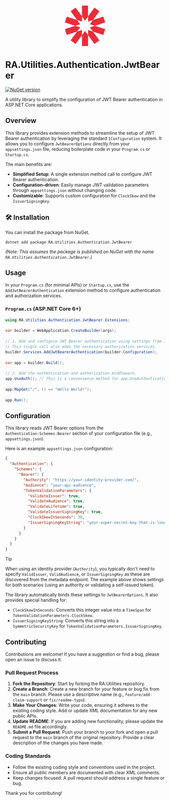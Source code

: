 <p align="center">
  <img src="../../Assets/Images/jwt.svg" alt="RA.Utilities.Authentication.JwtBearer Logo" width="128">
</p>

# RA.Utilities.Authentication.JwtBearer
[![NuGet version](https://img.shields.io/nuget/v/RA.Utilities.Authentication.JwtBearer.svg)](https://www.nuget.org/packages/RA.Utilities.Authentication.JwtBearer/)

A utility library to simplify the configuration of JWT Bearer authentication in ASP.NET Core applications.

## Overview

This library provides extension methods to streamline the setup of JWT Bearer authentication by leveraging the standard `IConfiguration` system.
It allows you to configure `JwtBearerOptions` directly from your `appsettings.json` file, reducing boilerplate code in your `Program.cs` or `Startup.cs`.

The main benefits are:
-   **Simplified Setup**: A single extension method call to configure JWT Bearer authentication.
-   **Configuration-driven**: Easily manage JWT validation parameters through `appsettings.json` without changing code.
-   **Customizable**: Supports custom configuration for `ClockSkew` and the `IssuerSigningKey`.

## 🛠️ Installation

You can install the package from NuGet.

```bashell
dotnet add package RA.Utilities.Authentication.JwtBearer
```

*(Note: This assumes the package is published on NuGet with the name `RA.Utilities.Authentication.JwtBearer`.)*

## Usage

In your `Program.cs` (for minimal APIs) or `Startup.cs`, use the `AddJwtBearerAuthentication` extension method to configure authentication and authorization services.

### `Program.cs` (ASP.NET Core 6+)

```csharp
using RA.Utilities.Authentication.JwtBearer.Extensions;

var builder = WebApplication.CreateBuilder(args);

// 1. Add and configure JWT Bearer authentication using settings from IConfiguration.
// This single call also adds the necessary authorization services.
builder.Services.AddJwtBearerAuthentication(builder.Configuration);

var app = builder.Build();

// 2. Add the authentication and authorization middleware.
app.UseAuth(); // This is a convenience method for app.UseAuthentication() and app.UseAuthorization().

app.MapGet("/", () => "Hello World!");

app.Run();
```

## Configuration

This library reads JWT Bearer options from the `Authentication:Schemes:Bearer` section of your configuration file (e.g., `appsettings.json`).

Here is an example `appsettings.json` configuration:

```json
{
  "Authentication": {
    "Schemes": {
      "Bearer": {
        "Authority": "https://your-identity-provider.com/",
        "Audience": "your-api-audience",
        "TokenValidationParameters": {
          "ValidateIssuer": true,
          "ValidateAudience": true,
          "ValidateLifetime": true,
          "ValidateIssuerSigningKey": true,
          "ClockSkewInSeconds": 30,
          "IssuerSigningKeyString": "your-super-secret-key-that-is-long-enough-for-the-algorithm"
        }
      }
    }
  }
}
```

> [!TIP]
>
>When using an identity provider (`Authority`), you typically don't need to specify `ValidIssuer`, `ValidAudience`, or `IssuerSigningKey` as these are discovered from the metadata endpoint.
The example above shows settings for both scenarios (using an authority or validating a self-issued token).
>

The library automatically binds these settings to `JwtBearerOptions`. It also provides special handling for:

-   `ClockSkewInSeconds`: Converts this integer value into a `TimeSpan` for `TokenValidationParameters.ClockSkew`.
-   `IssuerSigningKeyString`: Converts this string into a `SymmetricSecurityKey` for `TokenValidationParameters.IssuerSigningKey`.

## Contributing

Contributions are welcome! If you have a suggestion or find a bug, please open an issue to discuss it.

### Pull Request Process

1.  **Fork the Repository**: Start by forking the RA.Utilities repository.
2.  **Create a Branch**: Create a new branch for your feature or bug fix from the `main` branch. Please use a descriptive name (e.g., `feature/add-claim-support` or `fix/readme-typo`).
3.  **Make Your Changes**: Write your code, ensuring it adheres to the existing coding style. Add or update XML documentation for any new public APIs.
4.  **Update README**: If you are adding new functionality, please update the `README.md` file accordingly.
5.  **Submit a Pull Request**: Push your branch to your fork and open a pull request to the `main` branch of the original repository. Provide a clear description of the changes you have made.

### Coding Standards

-   Follow the existing coding style and conventions used in the project.
-   Ensure all public members are documented with clear XML comments.
-   Keep changes focused. A pull request should address a single feature or bug.

Thank you for contributing!